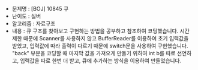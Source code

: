 - 문제명 : [BOJ] 10845 큐
- 난이도 : 실버
- 알고리즘 : 자료구조
- 내용 : 큐 구조를 찾아보고 구현하는 방법을 공부하고 참조하여 코딩했습니다.
         시간 제한 때문에 Scanner를 사용하지 않고 BufferReader를 이용하여 초기 입력값을 받았고,
         입력값에 따라 출력이 다르기 때문에 switch문을 사용하여 구현했습니다.
         "back" 부분을 코딩할 때 마지막 값을 가져오게 만들기 위하여 int b를 따로 선언하고,
         입력값을 따로 한번 더 받고, 큐에 추가하는 방식을 이용하여 만들었습니다.

